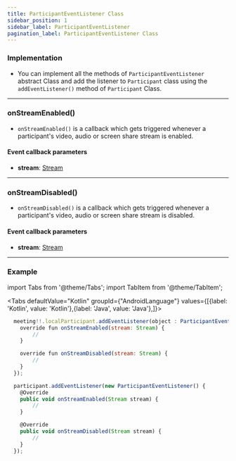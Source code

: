 ```yaml
---
title: ParticipantEventListener Class
sidebar_position: 1
sidebar_label: ParticipantEventListener
pagination_label: ParticipantEventListener Class
---
```


<div class="sdk-api-ref-only-h4">

### Implementation

- You can implement all the methods of `ParticipantEventListener` abstract Class and add the listener to `Participant` class using the `addEventListener()` method of `Participant` Class.

---

### onStreamEnabled()

- `onStreamEnabled()` is a callback which gets triggered whenever a participant's video, audio or screen share stream is enabled.

#### Event callback parameters

- **stream**: [Stream](../stream-class/introduction.md)

---

### onStreamDisabled()

- `onStreamDisabled()` is a callback which gets triggered whenever a participant's video, audio or screen share stream is disabled.

#### Event callback parameters

- **stream**: [Stream](../stream-class/introduction.md)

---

### Example

import Tabs from '@theme/Tabs';
import TabItem from '@theme/TabItem';

<Tabs
defaultValue="Kotlin"
groupId={"AndroidLanguage"}
values={[{label: 'Kotlin', value: 'Kotlin'},{label: 'Java', value: 'Java'},]}>

<TabItem value="Kotlin">

```js
  meeting!!.localParticipant.addEventListener(object : ParticipantEventListener() {
    override fun onStreamEnabled(stream: Stream) {
        //
    }

    override fun onStreamDisabled(stream: Stream) {
        //
    }
  });
```

</TabItem>

<TabItem value="Java">

```js
  participant.addEventListener(new ParticipantEventListener() {
    @Override
    public void onStreamEnabled(Stream stream) {
        //
    }

    @Override
    public void onStreamDisabled(Stream stream) {
        //
    }
  });
```

</TabItem>

</Tabs>

</div>
